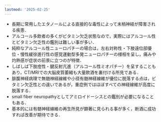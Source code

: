 ```yaml
---
lastmod: '2025-02-25'
---
```

- 長期に常用したエタノールによる直接的な毒性によって末梢神経が障害される疾患．
- アルコール多飲者の多くがビタミン欠乏状態なので，実際にはアルコール性とビタミン欠乏性の鑑別は難しい事が多い．
- 純粋なアルコール性ニューロパチーの場合は，左右対称性・下肢遠位部優位・慢性緩徐進行性の感覚運動型多発ニューロパチーの様相を呈し，痛みや灼熱感が症状の前景に立つのが特徴．
- しばしば下肢痙性・腱反射亢進（アルコール性ミオパチー）を呈することもあり，CT/MRIでの大脳皮質萎縮も大量飲酒を裏付ける所見である．
- 腓腹神経病理で無髄神経線維や小径有髄神経線維が優位に脱落する点は，ビタミン欠乏性との違いであるが，重症例ではほぼすべての神経線維が高度に脱落する．
- small fiber neuropathyとしてアミロイドーシスとの鑑別が必要になることもある．
- 基本的には有髄神経線維の再生所見が顕著に見られる事が多く，断酒に成功すれば改善が期待できる．
